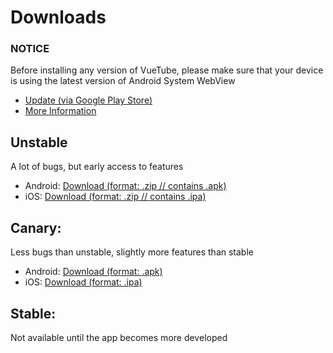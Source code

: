 # Downloads

### NOTICE
Before installing any version of VueTube, please make sure that your device is using the latest version of Android System WebView
- [Update (via Google Play Store)](https://play.google.com/store/apps/details?id=com.google.android.webview)
- [More Information](/install/android-system-webview)

## Unstable
A lot of bugs, but early access to features
- Android: [Download (format: .zip // contains .apk)](https://nightly.link/VueTubeApp/VueTube/workflows/ci/main/android.zip)
- iOS: [Download (format: .zip // contains .ipa)](https://nightly.link/VueTubeApp/VueTube/workflows/ci/main/iOS.zip)

## Canary:
Less bugs than unstable, slightly more features than stable
- Android: [Download (format: .apk)](https://cdn.discordapp.com/attachments/946910031562027029/972164599816273930/VueTube-Canary-May-6-2022.apk)
- iOS: [Download (format: .ipa)](https://cdn.discordapp.com/attachments/949908267855921163/972164558930198528/VueTube-Canary-May-6-2022.ipa)

## Stable:
Not available until the app becomes more developed

<!-- <NextSteps>
  <Step href="/guide/nightly-install.html" title="Install Nightly Builds" description="Learn how to quickly install VueTube."/>
  <Step href="/guide/unstable-install.html" title="Install Unstable Builds" description="Learn how to quickly install VueTube."/>
</NextSteps> -->
